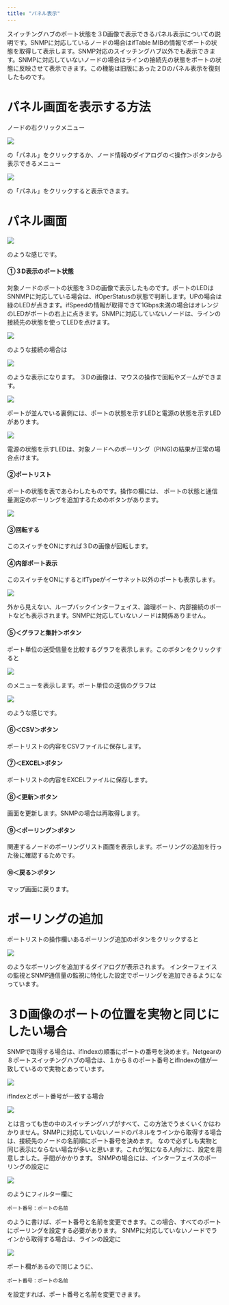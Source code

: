 ```yaml
---
title: "パネル表示"
---
```


スイッチングハブのポート状態を３D画像で表示できるパネル表示についての説明です。SNMPに対応しているノードの場合はifTable MIBの情報でポートの状態を取得して表示します。SNMP対応のスイッチングハブ以外でも表示できます。SNMPに対応していないノードの場合はラインの接続先の状態をポートの状態に反映させて表示できます。この機能は旧版にあった２Dのパネル表示を復刻したものです。


# パネル画面を表示する方法

ノードの右クリックメニュー

![](/images/books/twlogaian-manual/1638216744498-p7hDlXgkzb.png)

の「パネル」をクリックするか、ノード情報のダイアログの＜操作＞ボタンから表示できるメニュー

![](/images/books/twlogaian-manual/1638217417657-wiOYc9bsbX.png)

の「パネル」をクリックすると表示できます。

# パネル画面

![](/images/books/twlogaian-manual/1638217716541-E8Eb5shXEp.png)

のような感じです。

#### ①３D表示のポート状態
対象ノードのポートの状態を３Dの画像で表示したものです。ポートのLEDはSNNMPに対応している場合は、ifOperStatusの状態で判断します。UPの場合は緑のLEDが点きます。ifSpeedの情報が取得できて1Gbps未満の場合はオレンジのLEDがポートの右上に点きます。SNMPに対応していないノードは、ラインの接続先の状態を使ってLEDを点けます。

![](/images/books/twlogaian-manual/1638218151964-9yDfXZIJ2O.png)

のような接続の場合は

![](/images/books/twlogaian-manual/1638218178962-f8KjM2hjyV.png)

のような表示になります。
３Dの画像は、マウスの操作で回転やズームができます。

![](/images/books/twlogaian-manual/picture_pc_78d8286ac7b47ce90df1e44d31d6f608.gif)


ポートが並んでいる裏側には、ポートの状態を示すLEDと電源の状態を示すLEDがあります。

![](/images/books/twlogaian-manual/1638218468342-Z9Rm7iuput.png)

電源の状態を示すLEDは、対象ノードへのポーリング（PING)の結果が正常の場合点けます。

#### ②ポートリスト
ポートの状態を表であらわしたものです。操作の欄には、
ポートの状態と通信量測定のポーリングを追加するためのボタンがあります。

![](/images/books/twlogaian-manual/1638218725553-jsH5If89nr.png)

#### ③回転する
このスイッチをONにすれば３Dの画像が回転します。

#### ④内部ポート表示
このスイッチをONにするとifTypeがイーサネット以外のポートも表示します。

![](/images/books/twlogaian-manual/1638219081314-mNBsoEQjVZ.png)

外から見えない、ループバックインターフェイス、論理ポート、内部接続のポートなども表示されます。SNMPに対応していないノードは関係ありません。

#### ⑤＜グラフと集計＞ボタン
ポート単位の送受信量を比較するグラフを表示します。このボタンをクリックすると

![](/images/books/twlogaian-manual/1638219434077-hrI8cbqGI8.png)

のメニューを表示します。ポート単位の送信のグラフは

![](/images/books/twlogaian-manual/1638219548278-iLVxtAthU7.png)

のような感じです。

#### ⑥＜CSV＞ボタン
ポートリストの内容をCSVファイルに保存します。

#### ⑦＜EXCEL>ボタン
ポートリストの内容をEXCELファイルに保存します。

#### ⑧＜更新＞ボタン
画面を更新します。SNMPの場合は再取得します。

#### ⑨＜ポーリング＞ボタン
関連するノードのポーリングリスト画面を表示します。ポーリングの追加を行った後に確認するためです。

#### ⑩＜戻る＞ボタン
マップ画面に戻ります。

# ポーリングの追加
ポートリストの操作欄いあるポーリング追加のボタンをクリックすると

![](/images/books/twlogaian-manual/1638220028626-xoPYXBRD3c.png)

のようなポーリングを追加するダイアログが表示されます。
インターフェイスの監視とSNMP通信量の監視に特化した設定でポーリングを追加できるようになっています。

# ３D画像のポートの位置を実物と同じにしたい場合
SNMPで取得する場合は、ifIndexの順番にポートの番号を決めます。Netgearの８ポートスイッチングハブの場合は、１から８のポート番号とifIndexの値が一致しているので実物とあっています。

![](/images/books/twlogaian-manual/1638220735382-ZuIRMyO5sJ.png)

ifIndexとポート番号が一致する場合

![](/images/books/twlogaian-manual/1638220791501-Jid2fybLKh.png)

とは言っても世の中のスイッチングハブがすべて、この方法でうまくいくかはわかりません。SNMPに対応していないノードのパネルをラインから取得する場合は、接続先のノードの名前順にポート番号を決めます。
なので必ずしも実物と同じ表示にならない場合が多いと思います。これが気になる人向けに、設定を用意しました。手間がかかります。
SNMPの場合には、インターフェイスのポーリングの設定に

![](/images/books/twlogaian-manual/1638221263768-0jHCSoooN5.png)

のようにフィルター欄に

```
ポート番号：ポートの名前
```

のように書けば、ポート番号と名前を変更できます。この場合、すべてのポートにポーリングを設定する必要があります。
SNMPに対応していないノードでラインから取得する場合は、ラインの設定に

![](/images/books/twlogaian-manual/1638221464519-CNKiaFd8n2.png)

ポート欄があるので同じように、

```
ポート番号：ポートの名前
```

を設定すれば、ポート番号と名前を変更できます。

